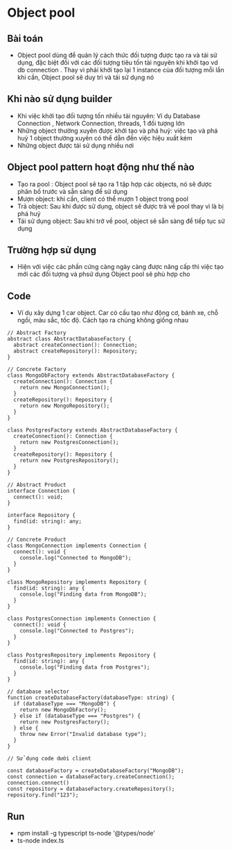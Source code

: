 # Object pool


## Bài toán
- Object pool dùng để quản lý cách thức đối tượng được tạo ra và tái sử dụng, đặc biệt đối với các đối tượng tiêu tốn tài nguyên khi khởi tạo vd db connection . Thay vì phải khởi tạo lại 1 instance của đối tượng mỗi lần khi cần, Object pool sẽ duy trì và tái sử dụng nó

## Khi nào sử dụng builder
- Khi việc khởi tạo đối tượng tốn nhiều tài nguyên: Ví dụ Database Connection , Network Connection, threads, 1 đối tượng lớn
- Những object thường xuyên được khởi tạo và phá huỷ: việc tạo và phá huỷ 1 object thường xuyên có thể dẫn đến việc hiệu xuất kém
- Những object được tái sử dụng nhiều nơi

## Object pool pattern hoạt động như thế nào
- Tạo ra pool : Object pool sẽ tạo ra 1 tập hợp các objects, nó sẽ được phân bố trước và sẵn sàng để sử dụng
- Mượn object: khi cần, client có thể mượn 1 object trong pool 
- Trả object: Sau khi được sử dụng, object sẽ được trả về pool thay vì là bị phá huỷ
- Tái sử dụng object: Sau khi trở về pool, object sẽ sẵn sàng để tiếp tục sử dụng

## Trường hợp sử dụng
- Hiện với việc các phần cứng càng ngày càng được nâng cấp thì việc tạo mới các đối tượng và phsử dụng Object pool sẽ phù hợp cho 

## Code
- Ví dụ xây dựng 1 car object. Car có cấu tạo như động cơ, bánh xe, chỗ ngồi, màu sắc, tốc độ. Cách tạo ra chúng không giống nhau
```
// Abstract Factory
abstract class AbstractDatabaseFactory {
  abstract createConnection(): Connection;
  abstract createRepository(): Repository;
}

// Concrete Factory
class MongoDbFactory extends AbstractDatabaseFactory {
  createConnection(): Connection {
    return new MongoConnection();
  }
  createRepository(): Repository {
    return new MongoRepository();
  }
}

class PostgresFactory extends AbstractDatabaseFactory {
  createConnection(): Connection {
    return new PostgresConnection();
  }
  createRepository(): Repository {
    return new PostgresRepository();
  }
}

// Abstract Product
interface Connection {
  connect(): void;
}

interface Repository {
  find(id: string): any;
}

// Concrete Product
class MongoConnection implements Connection {
  connect(): void {
    console.log("Connected to MongoDB");
  }
}

class MongoRepository implements Repository {
  find(id: string): any {
    console.log("Finding data from MongoDB");
  }
}

class PostgresConnection implements Connection {
  connect(): void {
    console.log("Connected to Postgres");
  }
}

class PostgresRepository implements Repository {
  find(id: string): any {
    console.log("Finding data from Postgres");
  }
}

// database selector
function createDatabaseFactory(databaseType: string) {
  if (databaseType === "MongoDB") {
    return new MongoDbFactory();
  } else if (databaseType === "Postgres") {
    return new PostgresFactory();
  } else {
    throw new Error("Invalid database type");
  }
}

// Sử dụng code dưới client

const databaseFactory = createDatabaseFactory("MongoDB");
const connection = databaseFactory.createConnection();
connection.connect()
const repository = databaseFactory.createRepository();
repository.find("123");

```

## Run
- npm install -g typescript ts-node '@types/node'
- ts-node index.ts